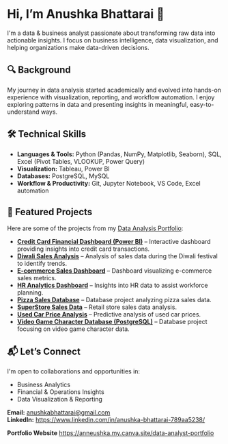 # Hi, I’m Anushka Bhattarai 👋

I'm a data & business analyst passionate about transforming raw data into actionable insights. I focus on business intelligence, data visualization, and helping organizations make data-driven decisions.

## 🔍 Background

My journey in data analysis started academically and evolved into hands-on experience with visualization, reporting, and workflow automation. I enjoy exploring patterns in data and presenting insights in meaningful, easy-to-understand ways.

## 🛠️ Technical Skills

- **Languages & Tools:** Python (Pandas, NumPy, Matplotlib, Seaborn), SQL, Excel (Pivot Tables, VLOOKUP, Power Query)
- **Visualization:** Tableau, Power BI
- **Databases:** PostgreSQL, MySQL
- **Workflow & Productivity:** Git, Jupyter Notebook, VS Code, Excel automation

## 📁 Featured Projects

Here are some of the projects from my [Data Analysis Portfolio](https://github.com/anushkabhattarai/Data-Analysis-Portfolio):

- **[Credit Card Financial Dashboard (Power BI)](https://github.com/anushkabhattarai/Data-Analysis-Portfolio/tree/main/Credit%20Card%20Financial%20Dashboard%20Power%20Bi%20Project)** – Interactive dashboard providing insights into credit card transactions.
- **[Diwali Sales Analysis](https://github.com/anushkabhattarai/Data-Analysis-Portfolio/tree/main/Diwali%20Sales%20Analysis)** – Analysis of sales data during the Diwali festival to identify trends.
- **[E-commerce Sales Dashboard](https://github.com/anushkabhattarai/Data-Analysis-Portfolio/tree/main/E-commerce%20Sales%20Dashboard)** – Dashboard visualizing e-commerce sales metrics.
- **[HR Analytics Dashboard](https://github.com/anushkabhattarai/Data-Analysis-Portfolio/tree/main/HR%20Analytics%20Dashboard)** – Insights into HR data to assist workforce planning.
- **[Pizza Sales Database](https://github.com/anushkabhattarai/Data-Analysis-Portfolio/tree/main/Pizza%20Sales%20DB)** – Database project analyzing pizza sales data.
- **[SuperStore Sales Data](https://github.com/anushkabhattarai/Data-Analysis-Portfolio/tree/main/SuperStore%20Sales%20Data)** – Retail store sales data analysis.
- **[Used Car Price Analysis](https://github.com/anushkabhattarai/Data-Analysis-Portfolio/tree/main/Used%20Car%20Price)** – Predictive analysis of used car prices.
- **[Video Game Character Database (PostgreSQL)](https://github.com/anushkabhattarai/Data-Analysis-Portfolio/tree/main/Video%20Game%20Character%20Database%20%E2%80%93%20PostgreSQL%20Project)** – Database project focusing on video game character data.

## 📬 Let’s Connect

I'm open to collaborations and opportunities in:

- Business Analytics  
- Financial & Operations Insights  
- Data Visualization & Reporting  

**Email:** anushkabhattarai@gmail.com  
**LinkedIn:** https://www.linkedin.com/in/anushka-bhattarai-789aa5238/

**Portfolio Website** https://anneushka.my.canva.site/data-analyst-portfolio

